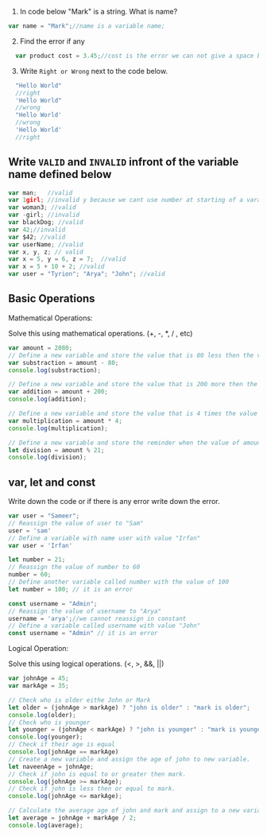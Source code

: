 1. In code below "Mark" is a string. What is name?

```js
var name = "Mark";//name is a variable name;
```



2. Find the error if any

```js
  var product cost = 3.45;//cost is the error we can not give a space between variable name;
```

3. Write `Right or Wrong` next to the code below.

```js
  "Hello World" 
  //right
  'Hello World" 
  //wrong
  "Hello World' 
  //wrong
  'Hello World' 
  //right
```

## Write `VALID` and `INVALID` infront of the variable name defined below

```js
var man;   //valid
var 1girl; //invalid y because we cant use number at starting of a varable name;
var woman3; //valid
var -girl; //invalid
var blackDog; //valid
var 42;//invalid
var $42; //valid
var userName; //valid
var x, y, z; // valid
var x = 5, y = 6, z = 7;  //valid
var x = 5 + 10 + 2; //valid
var user = "Tyrion"; "Arya"; "John"; //valid
```

## Basic Operations

Mathematical Operations:

Solve this using mathematical operations. (+, -, \*, / , etc)

```js
var amount = 2080;
// Define a new variable and store the value that is 80 less then the value of amount.
var substraction = amount - 80;
console.log(substraction);

// Define a new variable and store the value that is 200 more then the value of amount.
var addition = amount + 200;
console.log(addition);

// Define a new variable and store the value that is 4 times the value of amount.
var multiplication = amount * 4;
console.log(multiplication);

// Define a new variable and store the reminder when the value of amount is  divided by 21.
let division = amount % 21;
console.log(division);
```

## var, let and const

Write down the code or if there is any error write down the error.

```js
var user = "Sameer";
// Reassign the value of user to "Sam"
user = 'sam'
// Define a variable with name user with value "Irfan"
var user = 'Irfan' 

let number = 21;
// Reassign the value of number to 60
number = 60;
// Define another variable called number with the value of 100
let number = 100; // it is an error 

const username = "Admin";
// Reassign the value of username to "Arya"
username = 'arya';//we cannot reassign in constant  
// Define a variable called username with value "John"
const username = "Admin" // it is an error 
```

Logical Operation:

Solve this using logical operations. (<, >, &&, ||)

```js
var johnAge = 45;
var markAge = 35;

// Check who is older eithe John or Mark
let older = (johnAge > markAge) ? "john is older" : "mark is older";
console.log(older);
// Check who is younger
let younger = (johnAge < markAge) ? "john is younger" : "mark is younger";
console.log(younger);
// Check if their age is equal
console.log(johnAge == markAge)
// Create a new variable and assign the age of john to new variable.
let naveenAge = johnAge;
// Check if john is equal to or greater then mark.
console.log(johnAge >= markAge);
// Check if john is less then or equal to mark.
console.log(johnAge <= markAge);

// Calculate the average age of john and mark and assign to a new variable.
let average = johnAge + markAge / 2;
console.log(average);
```
